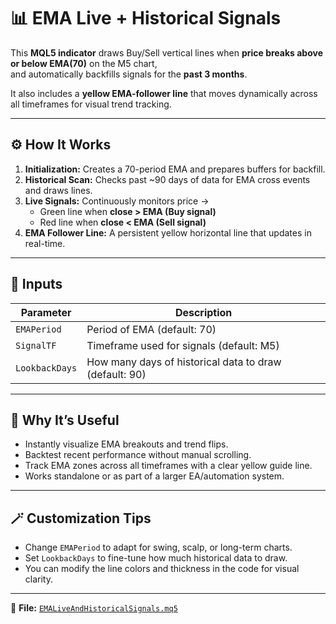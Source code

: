 # 📊 EMA Live + Historical Signals

This **MQL5 indicator** draws Buy/Sell vertical lines when **price breaks above or below EMA(70)** on the M5 chart,  
and automatically backfills signals for the **past 3 months**.  

It also includes a **yellow EMA-follower line** that moves dynamically across all timeframes for visual trend tracking.

---

## ⚙️ How It Works
1. **Initialization:** Creates a 70-period EMA and prepares buffers for backfill.  
2. **Historical Scan:** Checks past ~90 days of data for EMA cross events and draws lines.  
3. **Live Signals:** Continuously monitors price →  
   - Green line when **close > EMA (Buy signal)**  
   - Red line when **close < EMA (Sell signal)**  
4. **EMA Follower Line:** A persistent yellow horizontal line that updates in real-time.

---

## 🧩 Inputs
| Parameter | Description |
|------------|-------------|
| `EMAPeriod` | Period of EMA (default: 70) |
| `SignalTF` | Timeframe used for signals (default: M5) |
| `LookbackDays` | How many days of historical data to draw (default: 90) |

---

## 🧠 Why It’s Useful
- Instantly visualize EMA breakouts and trend flips.  
- Backtest recent performance without manual scrolling.  
- Track EMA zones across all timeframes with a clear yellow guide line.  
- Works standalone or as part of a larger EA/automation system.

---

## 🪄 Customization Tips
- Change `EMAPeriod` to adapt for swing, scalp, or long-term charts.  
- Set `LookbackDays` to fine-tune how much historical data to draw.  
- You can modify the line colors and thickness in the code for visual clarity.

---

📁 **File:** [`EMALiveAndHistoricalSignals.mq5`](./EMALiveAndHistoricalSignals.mq5)
